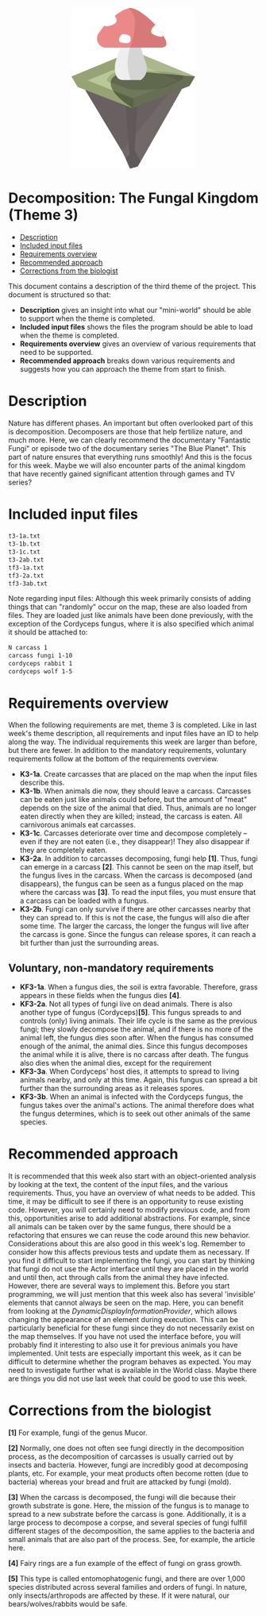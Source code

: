 <p align="center">
    <img width="250px" src="../../../images/theme-3.png"/>
</p>

# Decomposition: The Fungal Kingdom (Theme 3)

- [Description](#description)
- [Included input files](#included-input-files)
- [Requirements overview](#requirements-overview)
- [Recommended approach](#recommended-approach)
- [Corrections from the biologist](#corrections-from-the-biologist)

This document contains a description of the third theme of the project. This document is structured so that:
- **Description** gives an insight into what our "mini-world" should be able to support when the theme is completed.
- **Included input files** shows the files the program should be able to load when the theme is completed.
- **Requirements overview** gives an overview of various requirements that need to be supported.
- **Recommended approach** breaks down various requirements and suggests how you can approach the theme from start to finish.

# Description
Nature has different phases. An important but often overlooked part of this is decomposition. Decomposers are those that help fertilize nature, and much more. Here, we can clearly recommend the documentary "Fantastic Fungi" or episode two of the documentary series "The Blue Planet". This part of nature ensures that everything runs smoothly! And this is the focus for this week. Maybe we will also encounter parts of the animal kingdom that have recently gained significant attention through games and TV series?

# Included input files
```
t3-1a.txt
t3-1b.txt
t3-1c.txt
t3-2ab.txt
tf3-1a.txt
tf3-2a.txt
tf3-3ab.txt
```
Note regarding input files: Although this week primarily consists of adding things that can "randomly" occur on the map, these are also loaded from files. They are loaded just like animals have been done previously, with the exception of the Cordyceps fungus, where it is also specified which animal it should be attached to:

```
N carcass 1
carcass fungi 1-10
cordyceps rabbit 1
cordyceps wolf 1-5
```

# Requirements overview
When the following requirements are met, theme 3 is completed. Like in last week's theme description, all requirements and input files have an ID to help along the way. The individual requirements this week are larger than before, but there are fewer. In addition to the mandatory requirements, voluntary requirements follow at the bottom of the requirements overview.

- **K3-1a**. Create carcasses that are placed on the map when the input files describe this.
- **K3-1b**. When animals die now, they should leave a carcass. Carcasses can be eaten just like animals could before, but the amount of "meat" depends on the size of the animal that died. Thus, animals are no longer eaten directly when they are killed; instead, the carcass is eaten. All carnivorous animals eat carcasses.
- **K3-1c**. Carcasses deteriorate over time and decompose completely – even if they are not eaten (i.e., they disappear)! They also disappear if they are completely eaten.
- **K3-2a**. In addition to carcasses decomposing, fungi help **[1]**. Thus, fungi can emerge in a carcass **[2]**. This cannot be seen on the map itself, but the fungus lives in the carcass. When the carcass is decomposed (and disappears), the fungus can be seen as a fungus placed on the map where the carcass was **[3]**. To read the input files, you must ensure that a carcass can be loaded with a fungus.
- **K3-2b**. Fungi can only survive if there are other carcasses nearby that they can spread to. If this is not the case, the fungus will also die after some time. The larger the carcass, the longer the fungus will live after the carcass is gone. Since the fungus can release spores, it can reach a bit further than just the surrounding areas.

## Voluntary, non-mandatory requirements
- **KF3-1a**. When a fungus dies, the soil is extra favorable. Therefore, grass appears in these fields when the fungus dies **[4]**.
- **KF3-2a**. Not all types of fungi live on dead animals. There is also another type of fungus (Cordyceps)**[5]**. This fungus spreads to and controls (only) living animals. Their life cycle is the same as the previous fungi; they slowly decompose the animal, and if there is no more of the animal left, the fungus dies soon after. When the fungus has consumed enough of the animal, the animal dies. Since this fungus decomposes the animal while it is alive, there is no carcass after death. The fungus also dies when the animal dies, except for the requirement 
- **KF3-3a**. When Cordyceps' host dies, it attempts to spread to living animals nearby, and only at this time. Again, this fungus can spread a bit further than the surrounding areas as it releases spores.
- **KF3-3b**. When an animal is infected with the Cordyceps fungus, the fungus takes over the animal's actions. The animal therefore does what the fungus determines, which is to seek out other animals of the same species.

# Recommended approach
It is recommended that this week also start with an object-oriented analysis by looking at the text, the content of the input files, and the various requirements. Thus, you have an overview of what needs to be added. This time, it may be difficult to see if there is an opportunity to reuse existing code. However, you will certainly need to modify previous code, and from this, opportunities arise to add additional abstractions. For example, since all animals can be taken over by the same fungus, there should be a refactoring that ensures we can reuse the code around this new behavior. Considerations about this are also good in this week's log. Remember to consider how this affects previous tests and update them as necessary. If you find it difficult to start implementing the fungi, you can start by thinking that fungi do not use the Actor interface until they are placed in the world and until then, act through calls from the animal they have infected. However, there are several ways to implement this. Before you start programming, we will just mention that this week also has several 'invisible' elements that cannot always be seen on the map. Here, you can benefit from looking at the *DynamicDisplayInformationProvider*, which allows changing the appearance of an element during execution. This can be particularly beneficial for these fungi since they do not necessarily exist on the map themselves. If you have not used the interface before, you will probably find it interesting to also use it for previous animals you have implemented. Unit tests are especially important this week, as it can be difficult to determine whether the program behaves as expected. You may need to investigate further what is available in the World class. Maybe there are things you did not use last week that could be good to use this week.

# Corrections from the biologist

**[1]** For example, fungi of the genus Mucor.

**[2]** Normally, one does not often see fungi directly in the decomposition process, as the decomposition of carcasses is usually carried out by insects and bacteria. However, fungi are incredibly good at decomposing plants, etc. For example, your meat products often become rotten (due to bacteria) whereas your bread and fruit are attacked by fungi (mold).

**[3]** When the carcass is decomposed, the fungi will die because their growth substrate is gone. Here, the mission of the fungus is to manage to spread to a new substrate before the carcass is gone. Additionally, it is a large process to decompose a corpse, and several species of fungi fulfill different stages of the decomposition, the same applies to the bacteria and small animals that are also part of the process. See, for example, the article here.

**[4]** Fairy rings are a fun example of the effect of fungi on grass growth.

**[5]** This type is called entomophatogenic fungi, and there are over 1,000 species distributed across several families and orders of fungi. In nature, only insects/arthropods are affected by these. If it were natural, our bears/wolves/rabbits would be safe.

